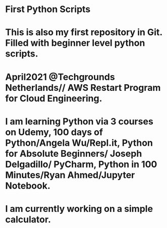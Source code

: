 # First Python Scripts
# This is also my first repository in Git. Filled with beginner level python scripts.
# April2021 @Techgrounds Netherlands// AWS Restart Program for Cloud Engineering.
# I am learning Python via 3 courses on Udemy, 100 days of Python/Angela Wu/Repl.it, Python for Absolute Beginners/ Joseph Delgadillo/ PyCharm, Python in 100 Minutes/Ryan Ahmed/Jupyter Notebook.
# I am currently working on a simple calculator.
